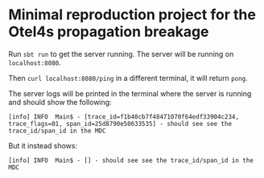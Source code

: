 # Minimal reproduction project for the Otel4s propagation breakage

Run `sbt run` to get the server running. The server will be running on `localhost:8080`.

Then `curl localhost:8080/ping` in a different terminal, it will return `pong`.

The server logs will be printed in the terminal where the server is running and should show the following:

```shell     
[info] INFO  Main$ - [trace_id=f1b40cb7f48471070f64edf33904c234, trace_flags=01, span_id=25d8790e50633535] - should see see the trace_id/span_id in the MDC
```

But it instead shows:

```shell
[info] INFO  Main$ - [] - should see see the trace_id/span_id in the MDC
```
